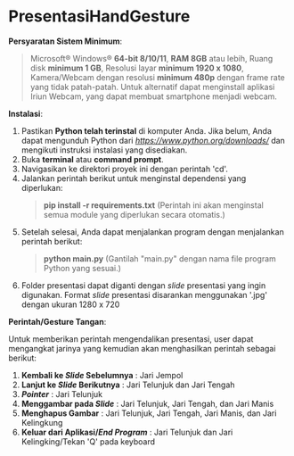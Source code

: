 # PresentasiHandGesture

**Persyaratan Sistem Minimum**:
> Microsoft® Windows® **64-bit 8/10/11**,
> **RAM 8GB** atau lebih,
> Ruang disk **minimum 1 GB**,
> Resolusi layar **minimum 1920 x 1080**,
> Kamera/Webcam dengan resolusi **minimum 480p** dengan frame rate yang tidak patah-patah.
> Untuk alternatif dapat menginstall aplikasi Iriun Webcam, yang dapat membuat smartphone menjadi webcam.

**Instalasi**:
1. Pastikan **Python telah terinstal** di komputer Anda. Jika belum, Anda dapat mengunduh Python dari _https://www.python.org/downloads/_ dan mengikuti instruksi instalasi yang disediakan.
2. Buka **terminal** atau **command prompt**.
3. Navigasikan ke direktori proyek ini dengan perintah 'cd'.
4. Jalankan perintah berikut untuk menginstal dependensi yang diperlukan:
   > **pip install -r requirements.txt**
   (Perintah ini akan menginstal semua module yang diperlukan secara otomatis.)
5. Setelah selesai, Anda dapat menjalankan program dengan menjalankan perintah berikut:
   > **python main.py**
   (Gantilah "main.py" dengan nama file program Python yang sesuai.)
6. Folder presentasi dapat diganti dengan _slide_ presentasi yang ingin digunakan. Format _slide_ presentasi disarankan menggunakan '.jpg' dengan ukuran 1280 x 720

**Perintah/Gesture Tangan**:

Untuk memberikan perintah mengendalikan presentasi, user dapat mengangkat jarinya yang kemudian akan menghasilkan perintah sebagai berikut:
1. **Kembali ke _Slide_ Sebelumnya** : Jari Jempol
2. **Lanjut ke _Slide_ Berikutnya** : Jari Telunjuk dan Jari Tengah
3. **_Pointer_** : Jari Telunjuk
4. **Menggambar pada _Slide_** : Jari Telunjuk, Jari Tengah, dan Jari Manis
5. **Menghapus Gambar** : Jari Telunjuk, Jari Tengah, Jari Manis, dan Jari Kelingkung
6. **Keluar dari Aplikasi/_End Program_** : Jari Telunjuk dan Jari Kelingking/Tekan 'Q' pada keyboard
